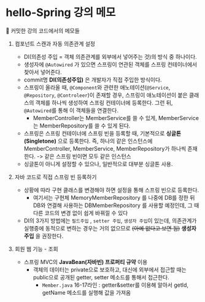 # hello-Spring 강의 메모
👀 커밋한 강의 코드에서의 메모들

1. 컴포넌트 스캔과 자동 의존관계 설정

	* DI(의존성 주입 = 객체 의존관계를 외부에서 넣어주는 것)의 방식 중 하나이다.
	* 생성자에  `@Autowired` 가 있으면 스프링이 연관된 객체를 스프링 컨테이너에서 찾아서 넣어준다.
	* commit명 **DI(의존성주입)** 은 개발자가 직접 주입한 방식이다.
	* 스프링이 올라올 때, `@Component`와 관련한 애노테이션(`@Service`, `@Repository`, `@Controleer`)이 존재할 경우, 스프링이 애노테이션이 붙은 클래스의 객체를 하나씩 생성하여 스프링 컨테이너에 등록한다. 그런 뒤, `@Autowired`를 통해 이 객체들을 연결한다.
		* MemberController는 MemberService를 쓸 수 있게, MemberService는 MemberRepository를 쓸 수 있게 된다.
	* 스프링은 스프링 컨테이너에 스프링 빈을 등록할 때, 기본적으로 **싱글톤(Singletone)** 으로 등록한다. 즉, 하나의 같은 인스턴스에 MemberController, MemberService, MemberRepository가 하나씩 존재한다. -> 같은 스프링 빈이면 모두 같은 인스턴스
	* 싱글톤이 아니게 설정할 수 있으나, 일반적으로 대부분 싱글톤 사용.
	
2. 자바 코드로 직접 스프링 빈 등록하기

	* 상황에 따라 구현 클래스를 변경해야 하면 설정을 통해 스프링 빈으로 등록한다.
		* 여기서는 구현체 MemoryMemberRepository 를 나중에 DB를 정한 뒤 DB와 연결해 사용하는 DBMemberRepository 를 사용할 예정인데, 그 때 다른 코드의 변경 없이 쉽게 바꿔낄 수 있다
	* DI의 3가지 방법에는 `필드주입` , `setter 주입`,  `생성자 주입`이 있는데, 의존관계가 실행중에 동적으로 변하는 경우는 거의 없으므로 ~~(아예 없다고 보면 됨)~~ **생성자 주입** 을 권장한다.

3. 회원 웹 기능 - 조회

	* 스프링 MVC의 **JavaBean(자바빈) 프로퍼티 규약** 이용
		* 객체의 데이터는 private으로 보호하고, 대신에 외부에서 접근할 때는 public으로 공개된 getter, setter 메소드를 통해서 접근한다.
			* `Member.java` 16-17라인 : getter&setter를 이용해 알아서 getId, getName 메소드를 실행해 값을 가져옴